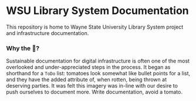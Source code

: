 WSU Library System Documentation
====

This repository is home to Wayne State University Library System project and infrastructure documentation.  

### Why the :tomato:?
Sustainable documentation for digital infrastructure is often one of the most overlooked and under-appreciated steps in the process.  It began as shorthand for a `ToDo` list: tomatoes look somewhat like bullet points for a list, and they have the added attribute of, when rotten, being thrown at deserving parties.  It was felt this imagery was in-line with our desire to push ourselves to document more.  Write documentation, avoid a tomato.

